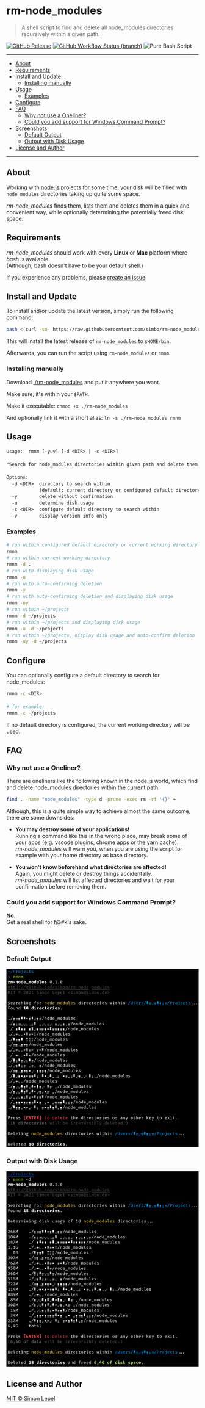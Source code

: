 rm-node_modules
===============

> A shell script to find and delete all node_modules directories recursively
> within a given path.

[![GitHub Release](https://img.shields.io/github/v/release/simbo/rm-node_modules)](https://github.com/simbo/rm-node_modules/releases)
[![GitHub Workflow Status (branch)](https://img.shields.io/github/workflow/status/simbo/rm-node_modules/CI/master)](https://github.com/simbo/rm-node_modules/actions?query=workflow%3ACI)
![Pure Bash Script](https://img.shields.io/badge/pure-bash-green)

---

<!-- TOC anchorMode:github.com -->

- [About](#about)
- [Requirements](#requirements)
- [Install and Update](#install-and-update)
  - [Installing manually](#installing-manually)
- [Usage](#usage)
  - [Examples](#examples)
- [Configure](#configure)
- [FAQ](#faq)
  - [Why not use a Oneliner?](#why-not-use-a-oneliner)
  - [Could you add support for Windows Command Prompt?](#could-you-add-support-for-windows-command-prompt)
- [Screenshots](#screenshots)
  - [Default Output](#default-output)
  - [Output with Disk Usage](#output-with-disk-usage)
- [License and Author](#license-and-author)

<!-- /TOC -->

---

## About

Working with [node.js](https://nodejs.org/) projects for some time, your disk
will be filled with `node_modules` directories taking up quite some space.

*rm-node_modules* finds them, lists them and deletes them in a quick and
convenient way, while optionally determining the potentially freed disk space.

## Requirements

*rm-node_modules* should work with every **Linux** or **Mac** platform where
*bash* is available.  
(Although, bash doesn't have to be your default shell.)

If you experience any problems, please [create an issue](https://github.com/simbo/rm-node_modules/issues).

## Install and Update

To install and/or update the latest version, simply run the following command:

```sh
bash <(curl -so- https://raw.githubusercontent.com/simbo/rm-node_modules/master/install)
```

This will install the latest release of `rm-node_modules` to `$HOME/bin`.

Afterwards, you can run the script using `rm-node_modules` or `rmnm`.

### Installing manually

Download [./rm-node_modules](https://raw.githubusercontent.com/simbo/rm-node_modules/master/rm-node_modules)
and put it anywhere you want.

Make sure, it's within your `$PATH`.

Make it executable: `chmod +x ./rm-node_modules`

And optionally link it with a short alias: `ln -s ./rm-node_modules rmnm`

## Usage

```txt
Usage:  rmnm [-yuv] [-d <DIR> | -c <DIR>]

"Search for node_modules directories within given path and delete them."

Options:
  -d <DIR>  directory to search within
            (default: current directory or configured default directory)
  -y        delete without confirmation
  -u        determine disk usage
  -c <DIR>  configure default directory to search within
  -v        display version info only
```

### Examples

```sh
# run within configured default directory or current working directory
rmnm
# run within current working directory
rmnm -d .
# run with displaying disk usage
rmnm -u
# run with auto-confirming deletion
rmnm -y
# run with auto-confirming deletion and displaying disk usage
rmnm -uy
# run within ~/projects
rmnm -d ~/projects
# run within ~/projects and displaying disk usage
rmnm -u -d ~/projects
# run within ~/projects, display disk usage and auto-confirm deletion
rmnm -uy -d ~/projects
```

## Configure

You can optionally configure a default directory to search for node_modules:

```sh
rmnm -c <DIR>

# for example:
rmnm -c ~/projects
```

If no default directory is configured, the current working directory will be used.

## FAQ

### Why not use a Oneliner?

There are oneliners like the following known in the node.js world, which find
and delete node_modules directories within the current path:

```sh
find . -name "node_modules" -type d -prune -exec rm -rf '{}' +
```

Although, this is a quite simple way to achieve almost the same outcome, there
are some downsides:

  - **You may destroy some of your applications!**  
    Running a command like this in the wrong place, may break some of your apps
    (e.g. vscode plugins, chrome apps or the yarn cache).  
    *rm-node_modules* will warn you, when you are using the script for
    example with your home directory as base directory.

  - **You won't know beforehand what directories are affected!**  
    Again, you might delete or destroy things accidentally.  
    *rm-node_modules* will list affected directories and wait for your
    confirmation before removing them.

### Could you add support for Windows Command Prompt?

**No.**  
Get a real shell for f@#k's sake.

## Screenshots

### Default Output

![rm-node_modules default output](./screenshot-default.png)

### Output with Disk Usage

![rm-node_modules with disk usage](./screenshot-disk-usage.png)

## License and Author

[MIT &copy; Simon Lepel](http://simbo.mit-license.org/)
